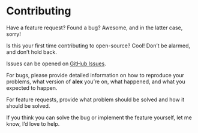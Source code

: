 # Contributing

Have a feature request? Found a bug? Awesome, and in the latter case, sorry!

Is this your first time contributing to open-source? Cool! Don’t be alarmed, and
don’t hold back.

Issues can be opened on [GitHub Issues](https://github.com/wooorm/alex/issues).

For bugs, please provide detailed information on how to reproduce your
problems, what version of **alex** you’re on, what happened, and what you
expected to happen.

For feature requests, provide what problem should be solved and how it should
be solved.

If you think you can solve the bug or implement the feature yourself, let me
know, I’d love to help.
